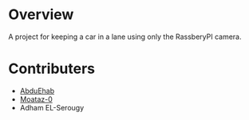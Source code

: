 # Overview

A project for keeping a car in a lane using only the RassberyPI camera.

# Contributers

- [AbduEhab](https://github.com/AbduEhab)
- [Moataz-0](https://github.com/Moataz-0)
- Adham EL-Serougy

